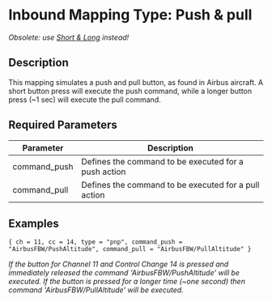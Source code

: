 # Inbound Mapping Type: Push & pull

*Obsolete: use [Short & Long](inbound_mapping_short_and_long.md) instead!*

## Description

This mapping simulates a push and pull button, as found in Airbus aircraft. A short button press will execute the push
command, while a longer button press (~1 sec) will execute the pull command.

## Required Parameters

| Parameter    | Description                                          |
|--------------|------------------------------------------------------|
| command_push | Defines the command to be executed for a push action |
| command_pull | Defines the command to be executed for a pull action |

## Examples

```
{ ch = 11, cc = 14, type = "pnp", command_push = "AirbusFBW/PushAltitude", command_pull = "AirbusFBW/PullAltitude" }
```
*If the button for Channel 11 and Control Change 14 is pressed and immediately released the command
'AirbusFBW/PushAltitude' will be executed. If the button is pressed for a longer time (~one second) then command
'AirbusFBW/PullAltitude' will be executed.*